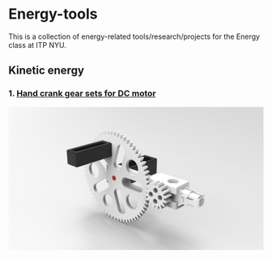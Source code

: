 # Energy-tools

This is a collection of energy-related tools/research/projects for the Energy class at ITP NYU.

## Kinetic energy

### 1. [Hand crank gear sets for DC motor](./hand-crank-gears/)

![A hand crank gear sets for TT dc motor](./hand-crank-gears/images/assemble.jpg)
